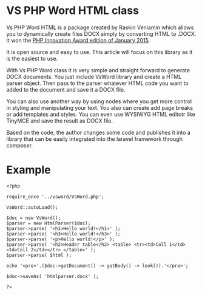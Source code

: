 # VS PHP Word HTML class

Vs PHP Word HTML is a package created by Raskin Veniamin which allows you to dynamically create files DOCX simply by converting HTML to .DOCX. It won the [PHP Innovation Award edition of January 2015](http://www.phpclasses.org/winners/year/2015/).

It is open source and easy to use. This article will focus on this library as it is the easiest to use.
 
With Vs PHP Word class it is very simple and straight forward to generate DOCX documents. You just include VsWord library and create a HTML parser object. Then pass to the parser whatever HTML code you want to added to the document and save it a DOCX file.

You can also use another way by using nodes where you get more control in styling and manipulating your text. You also can create add page breaks or add templates and styles. You can even use WYSIWYG HTML editotr like TinyMCE and save the result as DOCX file.

Based on the code, the author changes some code and publishes it into a library that can be easily integrated into the laravel framework through composer.

# Example
```
<?php

require_once '../vsword/VsWord.php'; 

VsWord::autoLoad();

$doc = new VsWord(); 
$parser = new HtmlParser($doc);
$parser->parse( '<h1>Hello world!</h1>' );
$parser->parse( '<h3>Hello world!</h3>' );
$parser->parse( '<p>Hello world!</p>' );
$parser->parse( '<h2>Header table</h2> <table> <tr><td>Coll 1</td><td>Coll 2</td></tr> </table>' );
$parser->parse( $html );

echo '<pre>'.($doc->getDocument() -> getBody() -> look()).'</pre>';

$doc->saveAs( 'htmlparser.docx' );

?>
```

